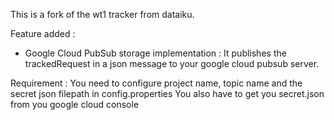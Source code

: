 This is a fork of the wt1 tracker from dataiku.

Feature added :
- Google Cloud PubSub storage implementation :
    It publishes the trackedRequest in a json message to your google cloud pubsub server.
     
Requirement :
    You need to configure project name, topic name and the secret json filepath in config.properties
    You also have to get you secret.json from you google cloud console
